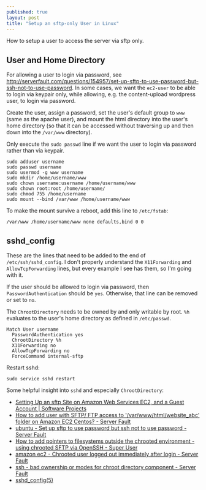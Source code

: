 ```yaml
---
published: true
layout: post
title: "Setup an sftp-only User in Linux"
---
```

How to setup a user to access the server via sftp only. 

## User and Home Directory

For allowing a user to login via password, see http://serverfault.com/questions/154957/set-up-sftp-to-use-password-but-ssh-not-to-use-password. In some cases, we want the `ec2-user` to be able to login via keypair only, while allowing, e.g. the content-upload wordpress user, to login via password.

Create the user, assign a password, set the user's default group to `www` (same as the apache user), and mount the html directory into the user's home directory (so that it can be accessed without traversing up and then down into the `/var/www` directory).

Only execute the `sudo passwd` line if we want the user to login via password rather than via keypair.

```
sudo adduser username
sudo passwd username
sudo usermod -g www username
sudo mkdir /home/username/www
sudo chown username:username /home/username/www
sudo chown root:root /home/username/
sudo chmod 755 /home/username
sudo mount --bind /var/www /home/username/www
```

To make the mount survive a reboot, add this line to `/etc/fstab`:

```
/var/www /home/username/www none defaults,bind 0 0
```


## sshd_config

These are the lines that need to be added to the end of `/etc/ssh/sshd_config`. I don't properly understand the `X11Forwarding` and `AllowTcpForwarding` lines, but every example I see has them, so I'm going with it.

If the user should be allowed to login via password, then `PasswordAuthentication` should be `yes`. Otherwise, that line can be removed or set to `no`.

The `ChrootDirectory` needs to be owned by and only writable by root. `%h` evaluates to the user's home directory as defined in `/etc/passwd`.

```
Match User username
  PasswordAuthentication yes
  ChrootDirectory %h
  X11Forwarding no
  AllowTcpForwarding no
  ForceCommand internal-sftp
```

Restart sshd:

```
sudo service sshd restart
```

Some helpful insight into `sshd` and especially `ChrootDirectory`:

* [Setting Up an sftp Site on Amazon Web Services EC2, and a Guest Account | Software Projects](https://rmtheis.wordpress.com/2011/07/03/setting-up-an-sftp-site-on-amazon-web-services-ec2-creating-an-account-to-share-with-a-third-party-and-restricting-that-account-to-allow-only-sftp/)
* [How to add user with SFTP/ FTP access to '/var/www/html/website_abc' folder on Amazon EC2 Centos? - Server Fault](http://serverfault.com/questions/392601/how-to-add-user-with-sftp-ftp-access-to-var-www-html-website-abc-folder-on-a)
* [ubuntu - Set up sftp to use password but ssh not to use password - Server Fault](http://serverfault.com/questions/154957/set-up-sftp-to-use-password-but-ssh-not-to-use-password)
* [How to add pointers to filesystems outside the chrooted environment - using chrooted SFTP via OpenSSH - Super User](http://superuser.com/questions/247125/how-to-add-pointers-to-filesystems-outside-the-chrooted-environment-using-chro)
* [amazon ec2 - Chrooted user logged out immediately after login - Server Fault](http://serverfault.com/questions/643396/chrooted-user-logged-out-immediately-after-login)
* [ssh - bad ownership or modes for chroot directory component - Server Fault](http://serverfault.com/questions/584986/bad-ownership-or-modes-for-chroot-directory-component)
* [sshd_config(5)](https://www.freebsd.org/cgi/man.cgi?query=sshd_config&sektion=5)


